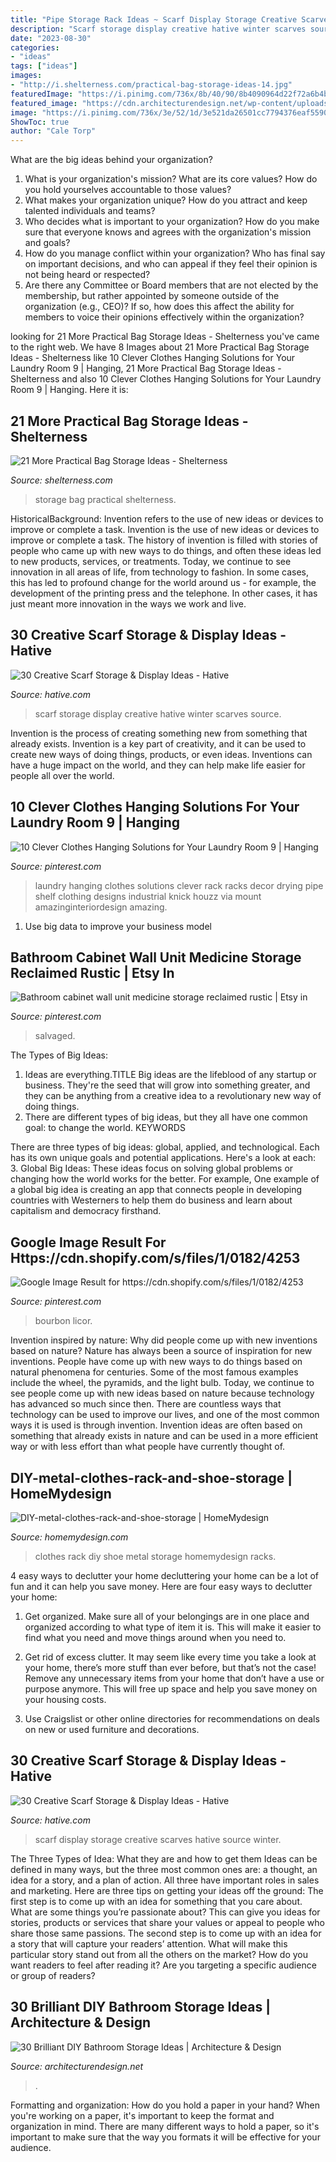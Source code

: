 ```yaml
---
title: "Pipe Storage Rack Ideas ~ Scarf Display Storage Creative Scarves Hative Source Winter"
description: "Scarf storage display creative hative winter scarves source"
date: "2023-08-30"
categories:
- "ideas"
tags: ["ideas"]
images:
- "http://i.shelterness.com/practical-bag-storage-ideas-14.jpg"
featuredImage: "https://i.pinimg.com/736x/8b/40/90/8b4090964d22f72a6b4b763c55ff0cb0.jpg"
featured_image: "https://cdn.architecturendesign.net/wp-content/uploads/2014/08/diy-bathroom-storage-ideas-7.jpg"
image: "https://i.pinimg.com/736x/3e/52/1d/3e521da26501cc7794376eaf5590866b.jpg"
ShowToc: true
author: "Cale Torp"
---
```



What are the big ideas behind your organization?
1. What is your organization's mission? What are its core values? How do you hold yourselves accountable to those values?
2. What makes your organization unique? How do you attract and keep talented individuals and teams?
3. Who decides what is important to your organization? How do you make sure that everyone knows and agrees with the organization's mission and goals?
4. How do you manage conflict within your organization? Who has final say on important decisions, and who can appeal if they feel their opinion is not being heard or respected?
5. Are there any Committee or Board members that are not elected by the membership, but rather appointed by someone outside of the organization (e.g., CEO)? If so, how does this affect the ability for members to voice their opinions effectively within the organization?

	

		
looking for 21 More Practical Bag Storage Ideas - Shelterness you've came to the right web. We have 8 Images about 21 More Practical Bag Storage Ideas - Shelterness like 10 Clever Clothes Hanging Solutions for Your Laundry Room 9 | Hanging, 21 More Practical Bag Storage Ideas - Shelterness and also 10 Clever Clothes Hanging Solutions for Your Laundry Room 9 | Hanging. Here it is:
		
    
## 21 More Practical Bag Storage Ideas - Shelterness

<img loading=lazy src="http://i.shelterness.com/practical-bag-storage-ideas-14.jpg" onerror="this.onerror=null;this.src='https://tse1.mm.bing.net/th?id=OIP.8qXilNRQ8XUOGovSHoW5cQAAAA&amp;pid=15.1';" alt="21 More Practical Bag Storage Ideas - Shelterness">

_Source: shelterness.com_

>storage bag practical shelterness. 

	

HistoricalBackground: Invention refers to the use of new ideas or devices to improve or complete a task.
Invention is the use of new ideas or devices to improve or complete a task. The history of invention is filled with stories of people who came up with new ways to do things, and often these ideas led to new products, services, or treatments. Today, we continue to see innovation in all areas of life, from technology to fashion. In some cases, this has led to profound change for the world around us - for example, the development of the printing press and the telephone. In other cases, it has just meant more innovation in the ways we work and live.

    
## 30 Creative Scarf Storage &amp; Display Ideas - Hative

<img loading=lazy src="https://hative.com/wp-content/uploads/2015/03/scarf-storage-ideas/4-creative-scarf-storage-and-display-ideas.jpg" onerror="this.onerror=null;this.src='https://tse3.mm.bing.net/th?id=OIP.rnm8gfVyBMAJM-78RhnqxwHaJ4&amp;pid=15.1';" alt="30 Creative Scarf Storage &amp; Display Ideas - Hative">

_Source: hative.com_

>scarf storage display creative hative winter scarves source. 

	

Invention is the process of creating something new from something that already exists. Invention is a key part of creativity, and it can be used to create new ways of doing things, products, or even ideas. Inventions can have a huge impact on the world, and they can help make life easier for people all over the world.

    
## 10 Clever Clothes Hanging Solutions For Your Laundry Room 9 | Hanging

<img loading=lazy src="https://i.pinimg.com/736x/69/d1/7c/69d17ca82df082fa0bc5767b8e5ad91d--metal-pipe-clothing-racks.jpg" onerror="this.onerror=null;this.src='https://tse1.mm.bing.net/th?id=OIP.vHT7RJBYj7kNeG-dPt8v8QDVEl&amp;pid=15.1';" alt="10 Clever Clothes Hanging Solutions for Your Laundry Room 9 | Hanging">

_Source: pinterest.com_

>laundry hanging clothes solutions clever rack racks decor drying pipe shelf clothing designs industrial knick houzz via mount amazinginteriordesign amazing. 

	

1. Use big data to improve your business model

    
## Bathroom Cabinet Wall Unit Medicine Storage Reclaimed Rustic | Etsy In

<img loading=lazy src="https://i.pinimg.com/736x/8b/40/90/8b4090964d22f72a6b4b763c55ff0cb0.jpg" onerror="this.onerror=null;this.src='https://tse1.mm.bing.net/th?id=OIP.FOUTHTK7XnkhZePPhunmJAHaI_&amp;pid=15.1';" alt="Bathroom cabinet wall unit medicine storage reclaimed rustic | Etsy in">

_Source: pinterest.com_

>salvaged. 

	

The Types of Big Ideas:
1. Ideas are everything.TITLE
Big ideas are the lifeblood of any startup or business. They're the seed that will grow into something greater, and they can be anything from a creative idea to a revolutionary new way of doing things.
2. There are different types of big ideas, but they all have one common goal: to change the world. KEYWORDS

There are three types of big ideas: global, applied, and technological. Each has its own unique goals and potential applications. Here's a look at each: 
3. Global Big Ideas: These ideas focus on solving global problems or changing how the world works for the better. For example, One example of a global big idea is creating an app that connects people in developing countries with Westerners to help them do business and learn about capitalism and democracy firsthand. 

    
## Google Image Result For Https://cdn.shopify.com/s/files/1/0182/4253

<img loading=lazy src="https://i.pinimg.com/736x/3e/52/1d/3e521da26501cc7794376eaf5590866b.jpg" onerror="this.onerror=null;this.src='https://tse2.mm.bing.net/th?id=OIP.Sz2G-vvauTqjciN1M-ssXwHaLU&amp;pid=15.1';" alt="Google Image Result for https://cdn.shopify.com/s/files/1/0182/4253">

_Source: pinterest.com_

>bourbon licor. 

	

Invention inspired by nature: Why did people come up with new inventions based on nature?
Nature has always been a source of inspiration for new inventions. People have come up with new ways to do things based on natural phenomena for centuries. Some of the most famous examples include the wheel, the pyramids, and the light bulb. Today, we continue to see people come up with new ideas based on nature because technology has advanced so much since then. There are countless ways that technology can be used to improve our lives, and one of the most common ways it is used is through invention. Invention ideas are often based on something that already exists in nature and can be used in a more efficient way or with less effort than what people have currently thought of.

    
## DIY-metal-clothes-rack-and-shoe-storage | HomeMydesign

<img loading=lazy src="https://homemydesign.com/wp-content/uploads/2016/08/DIY-metal-clothes-rack-and-shoe-storage.jpg" onerror="this.onerror=null;this.src='https://tse1.mm.bing.net/th?id=OIP.LMHh_j4mKJ9nS15dZsY5kADIEs&amp;pid=15.1';" alt="DIY-metal-clothes-rack-and-shoe-storage | HomeMydesign">

_Source: homemydesign.com_

>clothes rack diy shoe metal storage homemydesign racks. 

	

4 easy ways to declutter your home
decluttering your home can be a lot of fun and it can help you save money. Here are four easy ways to declutter your home:
1. Get organized. Make sure all of your belongings are in one place and organized according to what type of item it is. This will make it easier to find what you need and move things around when you need to.

2. Get rid of excess clutter. It may seem like every time you take a look at your home, there’s more stuff than ever before, but that’s not the case! Remove any unnecessary items from your home that don’t have a use or purpose anymore. This will free up space and help you save money on your housing costs.

3. Use Craigslist or other online directories for recommendations on deals on new or used furniture and decorations.

    
## 30 Creative Scarf Storage &amp; Display Ideas - Hative

<img loading=lazy src="https://hative.com/wp-content/uploads/2015/03/scarf-storage-ideas/2-creative-scarf-storage-and-display-ideas.jpg" onerror="this.onerror=null;this.src='https://tse4.mm.bing.net/th?id=OIP.yvz3tFxMJWkEKHAW3axWyQHaLF&amp;pid=15.1';" alt="30 Creative Scarf Storage &amp; Display Ideas - Hative">

_Source: hative.com_

>scarf display storage creative scarves hative source winter. 

	

The Three Types of Idea: What they are and how to get them
Ideas can be defined in many ways, but the three most common ones are: a thought, an idea for a story, and a plan of action. All three have important roles in sales and marketing. Here are three tips on getting your ideas off the ground: 
The first step is to come up with an idea for something that you care about. What are some things you’re passionate about? This can give you ideas for stories, products or services that share your values or appeal to people who share those same passions. 
The second step is to come up with an idea for a story that will capture your readers’ attention. What will make this particular story stand out from all the others on the market? How do you want readers to feel after reading it? Are you targeting a specific audience or group of readers?

    
## 30 Brilliant DIY Bathroom Storage Ideas | Architecture &amp; Design

<img loading=lazy src="https://cdn.architecturendesign.net/wp-content/uploads/2014/08/diy-bathroom-storage-ideas-7.jpg" onerror="this.onerror=null;this.src='https://tse1.mm.bing.net/th?id=OIP.SWMV8u34vxFvanTNIgEJhQHaNK&amp;pid=15.1';" alt="30 Brilliant DIY Bathroom Storage Ideas | Architecture &amp; Design">

_Source: architecturendesign.net_

>. 

	

Formatting and organization: How do you hold a paper in your hand?
When you're working on a paper, it's important to keep the format and organization in mind. There are many different ways to hold a paper, so it's important to make sure that the way you formats it will be effective for your audience.

